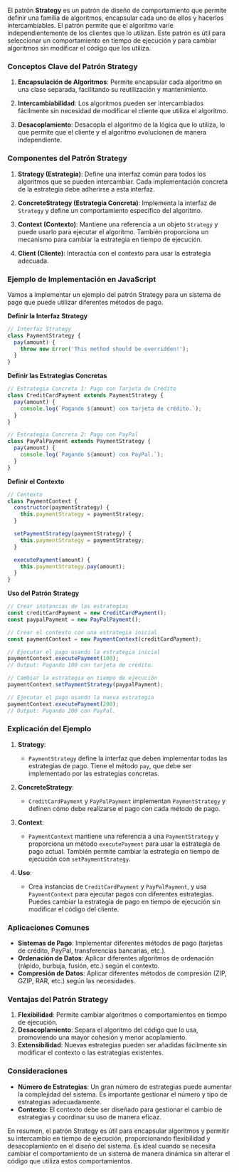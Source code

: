 El patrón **Strategy** es un patrón de diseño de comportamiento que permite definir una familia de algoritmos, encapsular cada uno de ellos y hacerlos intercambiables. El patrón permite que el algoritmo varíe independientemente de los clientes que lo utilizan. Este patrón es útil para seleccionar un comportamiento en tiempo de ejecución y para cambiar algoritmos sin modificar el código que los utiliza.

### Conceptos Clave del Patrón Strategy

1. **Encapsulación de Algoritmos**: Permite encapsular cada algoritmo en una clase separada, facilitando su reutilización y mantenimiento.

2. **Intercambiabilidad**: Los algoritmos pueden ser intercambiados fácilmente sin necesidad de modificar el cliente que utiliza el algoritmo.

3. **Desacoplamiento**: Desacopla el algoritmo de la lógica que lo utiliza, lo que permite que el cliente y el algoritmo evolucionen de manera independiente.

### Componentes del Patrón Strategy

1. **Strategy (Estrategia)**: Define una interfaz común para todos los algoritmos que se pueden intercambiar. Cada implementación concreta de la estrategia debe adherirse a esta interfaz.

2. **ConcreteStrategy (Estrategia Concreta)**: Implementa la interfaz de `Strategy` y define un comportamiento específico del algoritmo.

3. **Context (Contexto)**: Mantiene una referencia a un objeto `Strategy` y puede usarlo para ejecutar el algoritmo. También proporciona un mecanismo para cambiar la estrategia en tiempo de ejecución.

4. **Client (Cliente)**: Interactúa con el contexto para usar la estrategia adecuada.

### Ejemplo de Implementación en JavaScript

Vamos a implementar un ejemplo del patrón Strategy para un sistema de pago que puede utilizar diferentes métodos de pago.

**Definir la Interfaz Strategy**

```javascript
// Interfaz Strategy
class PaymentStrategy {
  pay(amount) {
    throw new Error('This method should be overridden!');
  }
}
```

**Definir las Estrategias Concretas**

```javascript
// Estrategia Concreta 1: Pago con Tarjeta de Crédito
class CreditCardPayment extends PaymentStrategy {
  pay(amount) {
    console.log(`Pagando ${amount} con tarjeta de crédito.`);
  }
}

// Estrategia Concreta 2: Pago con PayPal
class PayPalPayment extends PaymentStrategy {
  pay(amount) {
    console.log(`Pagando ${amount} con PayPal.`);
  }
}
```

**Definir el Contexto**

```javascript
// Contexto
class PaymentContext {
  constructor(paymentStrategy) {
    this.paymentStrategy = paymentStrategy;
  }

  setPaymentStrategy(paymentStrategy) {
    this.paymentStrategy = paymentStrategy;
  }

  executePayment(amount) {
    this.paymentStrategy.pay(amount);
  }
}
```

**Uso del Patrón Strategy**

```javascript
// Crear instancias de las estrategias
const creditCardPayment = new CreditCardPayment();
const paypalPayment = new PayPalPayment();

// Crear el contexto con una estrategia inicial
const paymentContext = new PaymentContext(creditCardPayment);

// Ejecutar el pago usando la estrategia inicial
paymentContext.executePayment(100);
// Output: Pagando 100 con tarjeta de crédito.

// Cambiar la estrategia en tiempo de ejecución
paymentContext.setPaymentStrategy(paypalPayment);

// Ejecutar el pago usando la nueva estrategia
paymentContext.executePayment(200);
// Output: Pagando 200 con PayPal.
```

### Explicación del Ejemplo

1. **Strategy**:
   - `PaymentStrategy` define la interfaz que deben implementar todas las estrategias de pago. Tiene el método `pay`, que debe ser implementado por las estrategias concretas.

2. **ConcreteStrategy**:
   - `CreditCardPayment` y `PayPalPayment` implementan `PaymentStrategy` y definen cómo debe realizarse el pago con cada método de pago.

3. **Context**:
   - `PaymentContext` mantiene una referencia a una `PaymentStrategy` y proporciona un método `executePayment` para usar la estrategia de pago actual. También permite cambiar la estrategia en tiempo de ejecución con `setPaymentStrategy`.

4. **Uso**:
   - Crea instancias de `CreditCardPayment` y `PayPalPayment`, y usa `PaymentContext` para ejecutar pagos con diferentes estrategias. Puedes cambiar la estrategia de pago en tiempo de ejecución sin modificar el código del cliente.

### Aplicaciones Comunes

- **Sistemas de Pago**: Implementar diferentes métodos de pago (tarjetas de crédito, PayPal, transferencias bancarias, etc.).
- **Ordenación de Datos**: Aplicar diferentes algoritmos de ordenación (rápido, burbuja, fusión, etc.) según el contexto.
- **Compresión de Datos**: Aplicar diferentes métodos de compresión (ZIP, GZIP, RAR, etc.) según las necesidades.

### Ventajas del Patrón Strategy

1. **Flexibilidad**: Permite cambiar algoritmos o comportamientos en tiempo de ejecución.
2. **Desacoplamiento**: Separa el algoritmo del código que lo usa, promoviendo una mayor cohesión y menor acoplamiento.
3. **Extensibilidad**: Nuevas estrategias pueden ser añadidas fácilmente sin modificar el contexto o las estrategias existentes.

### Consideraciones

- **Número de Estrategias**: Un gran número de estrategias puede aumentar la complejidad del sistema. Es importante gestionar el número y tipo de estrategias adecuadamente.
- **Contexto**: El contexto debe ser diseñado para gestionar el cambio de estrategias y coordinar su uso de manera eficaz.

En resumen, el patrón Strategy es útil para encapsular algoritmos y permitir su intercambio en tiempo de ejecución, proporcionando flexibilidad y desacoplamiento en el diseño del sistema. Es ideal cuando se necesita cambiar el comportamiento de un sistema de manera dinámica sin alterar el código que utiliza estos comportamientos.